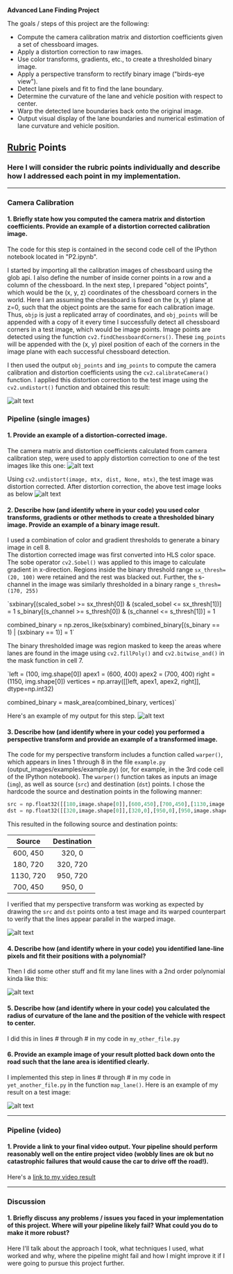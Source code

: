 
**Advanced Lane Finding Project**

The goals / steps of this project are the following:

* Compute the camera calibration matrix and distortion coefficients given a set of chessboard images.
* Apply a distortion correction to raw images.
* Use color transforms, gradients, etc., to create a thresholded binary image.
* Apply a perspective transform to rectify binary image ("birds-eye view").
* Detect lane pixels and fit to find the lane boundary.
* Determine the curvature of the lane and vehicle position with respect to center.
* Warp the detected lane boundaries back onto the original image.
* Output visual display of the lane boundaries and numerical estimation of lane curvature and vehicle position.

[//]: # (Image References)

[image1]: ./output_images/undistorted.jpg "Undistorted"
[image2]: ./test_images/test5.jpg "Road Image"
[image3]: ./output_images/Undistorted_test5.jpg "Distortion Corrected"
[image4]: ./output_images/threshold_test5.jpg "Binary Example"
[image5]: ./output_images/perspective.jpg "Warp Example"
[image6]: ./output_images/sliding_window_polyfit.jpg "Fit Visual"
[image7]: ./output_images/ProjectedLane.jpg "Output"
[video1]: ./Output_project_video.mp4 "Video"

## [Rubric](https://review.udacity.com/#!/rubrics/571/view) Points

### Here I will consider the rubric points individually and describe how I addressed each point in my implementation.  

---

### Camera Calibration

#### 1. Briefly state how you computed the camera matrix and distortion coefficients. Provide an example of a distortion corrected calibration image.

The code for this step is contained in the second code cell of the IPython notebook located in "P2.ipynb". 

I started by importing all the calibration images of chessboard using the glob api. I also define the number of inside corner points in a row and a column of the chessboard. In the next step, I prepared "object points", which would be the (x, y, z) coordinates of the chessboard corners in the world. Here I am assuming the chessboard is fixed on the (x, y) plane at z=0, such that the object points are the same for each calibration image.  Thus, `objp` is just a replicated array of coordinates, and `obj_points` will be appended with a copy of it every time I successfully detect all chessboard corners in a test image, which would be image points. Image points are detected using the function `cv2.findChessboardCorners()`. These `img_points` will be appended with the (x, y) pixel position of each of the corners in the image plane with each successful chessboard detection.  

I then used the output `obj_points` and `img_points` to compute the camera calibration and distortion coefficients using the `cv2.calibrateCamera()` function.  I applied this distortion correction to the test image using the `cv2.undistort()` function and obtained this result: 

![alt text][image1]

### Pipeline (single images)

#### 1. Provide an example of a distortion-corrected image.

The camera matrix and distortion coefficients calculated from camera calibration step, were used to apply distortion correction to one of the test images like this one: 
![alt text][image2]

Using `cv2.undistort(image, mtx, dist, None, mtx)`, the test image was distortion corrected. After distortion correction, the above test image looks as below
![alt text][image3]

#### 2. Describe how (and identify where in your code) you used color transforms, gradients or other methods to create a thresholded binary image.  Provide an example of a binary image result.

I used a combination of color and gradient thresholds to generate a binary image in cell 8.  
The distortion corrected image was first converted into HLS color space. The sobe operator `cv2.Sobel()` was applied to this image to calculate gradient in x-direction. Regions inside the binary threshold range `sx_thresh=(20, 100)` were retained and the rest was blacked out. Further, the s-channel in the image was similarly thresholded in a binary range `s_thresh=(170, 255)`

`sxbinary[(scaled_sobel >= sx_thresh[0]) & (scaled_sobel <= sx_thresh[1])] = 1
s_binary[(s_channel >= s_thresh[0]) & (s_channel <= s_thresh[1])] = 1

combined_binary = np.zeros_like(sxbinary)
combined_binary[(s_binary == 1) | (sxbinary == 1)] = 1`

The binary thresholded image was region masked to keep the areas where lanes are found in the image using `cv2.fillPoly()` and `cv2.bitwise_and()` in the mask function in cell 7.

`left = (100, img.shape[0])
    apex1 = (600, 400)
    apex2 = (700, 400)
    right = (1150, img.shape[0])
    vertices = np.array([[left, apex1, apex2, right]], dtype=np.int32)
    
 combined_binary = mask_area(combined_binary, vertices)`

Here's an example of my output for this step.
![alt text][image4]

#### 3. Describe how (and identify where in your code) you performed a perspective transform and provide an example of a transformed image.

The code for my perspective transform includes a function called `warper()`, which appears in lines 1 through 8 in the file `example.py` (output_images/examples/example.py) (or, for example, in the 3rd code cell of the IPython notebook).  The `warper()` function takes as inputs an image (`img`), as well as source (`src`) and destination (`dst`) points.  I chose the hardcode the source and destination points in the following manner:

```python
src = np.float32([[180,image.shape[0]],[600,450],[700,450],[1130,image.shape[0]]])
dst = np.float32([[320,image.shape[0]],[320,0],[950,0],[950,image.shape[0]]])
```

This resulted in the following source and destination points:

| Source        | Destination   | 
|:-------------:|:-------------:| 
| 600, 450      | 320, 0        | 
| 180, 720      | 320, 720      |
| 1130, 720     | 950, 720      |
| 700, 450      | 950, 0        |

I verified that my perspective transform was working as expected by drawing the `src` and `dst` points onto a test image and its warped counterpart to verify that the lines appear parallel in the warped image.

![alt text][image5]

#### 4. Describe how (and identify where in your code) you identified lane-line pixels and fit their positions with a polynomial?

Then I did some other stuff and fit my lane lines with a 2nd order polynomial kinda like this:

![alt text][image6]

#### 5. Describe how (and identify where in your code) you calculated the radius of curvature of the lane and the position of the vehicle with respect to center.

I did this in lines # through # in my code in `my_other_file.py`

#### 6. Provide an example image of your result plotted back down onto the road such that the lane area is identified clearly.

I implemented this step in lines # through # in my code in `yet_another_file.py` in the function `map_lane()`.  Here is an example of my result on a test image:

![alt text][image7]

---

### Pipeline (video)

#### 1. Provide a link to your final video output.  Your pipeline should perform reasonably well on the entire project video (wobbly lines are ok but no catastrophic failures that would cause the car to drive off the road!).

Here's a [link to my video result](./Output_project_video.mp4)

---

### Discussion

#### 1. Briefly discuss any problems / issues you faced in your implementation of this project.  Where will your pipeline likely fail?  What could you do to make it more robust?

Here I'll talk about the approach I took, what techniques I used, what worked and why, where the pipeline might fail and how I might improve it if I were going to pursue this project further.  
